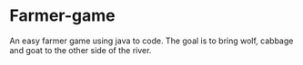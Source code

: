 # Farmer-game
An easy farmer game using java to code. The goal is to bring wolf, cabbage and goat to the other side of the river.
